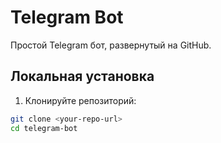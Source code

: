 # Telegram Bot

Простой Telegram бот, развернутый на GitHub.

## Локальная установка

1. Клонируйте репозиторий:
```bash
git clone <your-repo-url>
cd telegram-bot